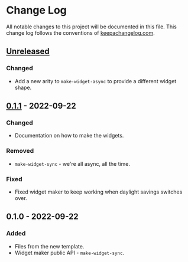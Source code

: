 # Change Log
All notable changes to this project will be documented in this file. This change log follows the conventions of [keepachangelog.com](http://keepachangelog.com/).

## [Unreleased]
### Changed
- Add a new arity to `make-widget-async` to provide a different widget shape.

## [0.1.1] - 2022-09-22
### Changed
- Documentation on how to make the widgets.

### Removed
- `make-widget-sync` - we're all async, all the time.

### Fixed
- Fixed widget maker to keep working when daylight savings switches over.

## 0.1.0 - 2022-09-22
### Added
- Files from the new template.
- Widget maker public API - `make-widget-sync`.

[Unreleased]: https://sourcehost.site/your-name/josh-clojure-discovery/compare/0.1.1...HEAD
[0.1.1]: https://sourcehost.site/your-name/josh-clojure-discovery/compare/0.1.0...0.1.1
